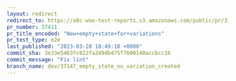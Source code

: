 ```yaml
---
layout: redirect
redirect_to: https://a8c-woo-test-reports.s3.amazonaws.com/public/pr/37411/e2e/index.html
pr_number: 37411
pr_title_encoded: "New+empty+state+for+variations"
pr_test_type: e2e
last_published: "2023-03-28 18:49:18 +0000"
commit_sha: 3e33e5463fc822fa249db475f7600140accbcc16
commit_message: "Fix lint"
branch_name: dev/37147_empty_state_no_variation_created
---
```

